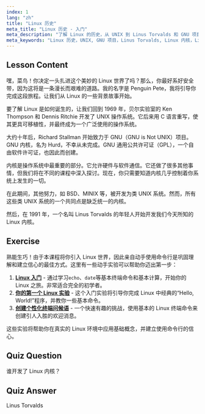 ```yaml
---
index: 1
lang: "zh"
title: "Linux 历史"
meta_title: "Linux 历史 - 入门"
meta_description: "了解 Linux 的历史，从 UNIX 到 Linus Torvalds 和 GNU 项目。为初学者理解其起源和演变。"
meta_keywords: "Linux 历史，UNIX, GNU 项目，Linus Torvalds, Linux 内核，Linux 初学者，Linux 教程，Linux 指南"
---
```


## Lesson Content

嘿，菜鸟！你决定一头扎进这个美妙的 Linux 世界了吗？那么，你最好系好安全带，因为这将是一条漫长而艰难的道路。我的名字是 Penguin Pete，我将引导你完成这段旅程。让我们从 Linux 的一些背景故事开始。

要了解 Linux 是如何诞生的，让我们回到 1969 年，贝尔实验室的 Ken Thompson 和 Dennis Ritchie 开发了 UNIX 操作系统。它后来用 C 语言重写，使其更具可移植性，并最终成为一个广泛使用的操作系统。

大约十年后，Richard Stallman 开始致力于 GNU（GNU is Not UNIX）项目。GNU 内核，名为 Hurd，不幸从未完成。GNU 通用公共许可证（GPL），一个自由软件许可证，也因此而创建。

内核是操作系统中最重要的部分。它允许硬件与软件通信。它还做了很多其他事情，但我们将在不同的课程中深入探讨。现在，你只需要知道内核几乎控制着你系统上发生的一切。

在此期间，其他努力，如 BSD、MINIX 等，被开发为类 UNIX 系统。然而，所有这些类 UNIX 系统的一个共同点是缺乏统一的内核。

然后，在 1991 年，一个名叫 Linus Torvalds 的年轻人开始开发我们今天所知的 Linux 内核。

## Exercise

熟能生巧！由于本课程将你引入 Linux 世界，因此亲自动手使用命令行是巩固理解和建立信心的最佳方式。这里有一些动手实验可以帮助你迈出第一步：

1.  **[Linux 入门](https://labex.io/zh/labs/linux-getting-started-with-linux-446315)** - 通过学习`echo`、`date`等基本终端命令和基本计算，开始你的 Linux 之旅。非常适合完全的初学者。
2.  **[你的第一个 Linux 实验](https://labex.io/zh/labs/linux-your-first-linux-lab-270253)** - 这个入门实验将引导你完成 Linux 中经典的“Hello, World!”程序，并教你一些基本命令。
3.  **[创建个性化终端问候语](https://labex.io/zh/labs/linux-create-personalized-terminal-greeting-446322)** - 一个快速有趣的挑战，使用基本的 Linux 终端命令来创建引人入胜的欢迎消息。

这些实验将帮助你在真实的 Linux 环境中应用基础概念，并建立使用命令行的信心。

## Quiz Question

谁开发了 Linux 内核？

## Quiz Answer

Linus Torvalds
